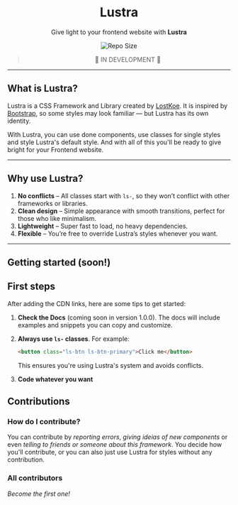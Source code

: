 <div align="center">

# Lustra

Give light to your frontend website with **Lustra**

![Repo Size](https://img.shields.io/github/repo-size/LostKoe/Lustra)

> 🚧 IN DEVELOPMENT 🚧

</div>

---

## What is Lustra?

Lustra is a CSS Framework and Library created by [LostKoe](https://github.com/LostKoe).
It is inspired by [Bootstrap](https://getbootstrap.com), so some styles may look familiar — but Lustra has its own identity.

With Lustra, you can use done components, use classes for single styles and style Lustra's default style. And with all of this you'll be ready to give bright for your Frontend website.

---

## Why use Lustra?

1. **No conflicts** – All classes start with `ls-`, so they won’t conflict with other frameworks or libraries.
2. **Clean design** – Simple appearance with smooth transitions, perfect for those who like minimalism.
3. **Lightweight** – Super fast to load, no heavy dependencies.
4. **Flexible** – You’re free to override Lustra’s styles whenever you want.

---

## Getting started (soon!)

## First steps

After adding the CDN links, here are some tips to get started:

1. **Check the Docs** (coming soon in version 1.0.0). The docs will include examples and snippets you can copy and customize.
2. **Always use `ls-` classes**. For example:
    ```html
    <button class="ls-btn ls-btn-primary">Click me</button>
    ```

    This ensures you're using Lustra's system and avoids conflicts.
3. **Code whatever you want**

## Contributions

### How do I contribute?

You can contribute by *reporting errors*, *giving ideias of new components* or even *telling to friends or someone about this framework*. You decide how you'll contribute, or you can also just use Lustra for styles without any contribution.

### All contributors

*Become the first one!*
